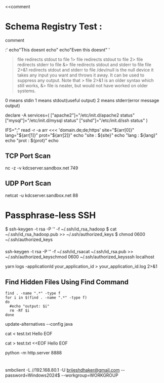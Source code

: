 
<<comment
# Schema Registry Test :
comment

:'
echo"This doesnt echo"
echo"Even this doesnt"
'

> file redirects stdout to file
1> file redirects stdout to file
2> file redirects stderr to file
&> file redirects stdout and stderr to file
> file 2>&1 redirects stdout and stderr to file
/dev/null is the null device it takes any input you want and throws it away. It can be used to suppress any output.
Note that > file 2>&1 is an older syntax which still works, &> file is neater, but would not have worked on older systems.

0 means stdin
1 means stdout(useful output)
2 means stderr(error message output)



declare -A services=(
["apache2"]="/etc/init.d/apache2 status"
["mysql"]="/etc/init.d/mysql status"
["sshd"]="/etc/init.d/ssh status"
)


IFS=";" read -r -a arr <<< 'domain.de;de;https'
site="${arr[0]}"
lang="${arr[1]}"
prot="${arr[2]}"
echo "site : ${site}"
echo "lang : ${lang}"
echo "prot : ${prot}"
echo

## TCP Port Scan
nc -z -v kdcserver.sandbox.net 749

## UDP Port Scan
netcat -u kdcserver.sandbox.net 88

# Passphrase-less SSH
$ ssh-keygen -t rsa -P '' -f ~/.ssh/id_rsa_hadoop
$ cat ~/.ssh/id_rsa_hadoop.pub >> ~/.ssh/authorized_keys
$ chmod 0600 ~/.ssh/authorized_keys

###
ssh-keygen -t rsa -P '' -f ~/.ssh/id_rsacat ~/.ssh/id_rsa.pub >> ~/.ssh/authorized_keyschmod 0600 ~/.ssh/authorized_keysssh localhost

yarn logs -applicationId your_application_id > your_application_id.log 2>&1

## Find Hidden Files Using Find Command
```shell
find . -name ".*" -type f 
for i in $(find . -name ".*" -type f)
do
  #echo "output: $i"
  rm -Rf $i
done

```

update-alternatives --config java

cat <<EOF > test.txt
Hello
EOF

cat > test.txt <<EOF
Hello
EOF

python -m http.server 8888

#
#
smbclient -L //192.168.80.1 -U brijeshdhaker@gmail.com --password=Windows2024$ --workgroup=WORKGROUP